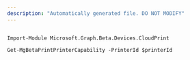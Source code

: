 ```yaml
---
description: "Automatically generated file. DO NOT MODIFY"
---
```


```powershellv2

Import-Module Microsoft.Graph.Beta.Devices.CloudPrint

Get-MgBetaPrintPrinterCapability -PrinterId $printerId

```